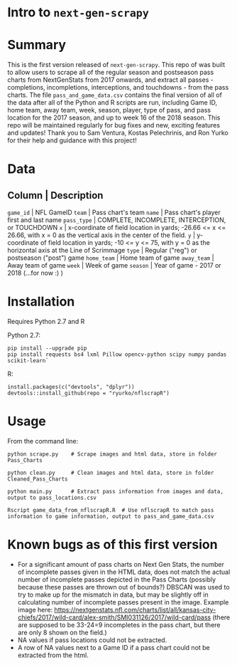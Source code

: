 Intro to `next-gen-scrapy`
===========================

Summary
========

This is the first version released of `next-gen-scrapy`. This repo of was built to allow users to scrape all of the regular season and postseason pass charts from NextGenStats from 2017 onwards, and extract all passes -  completions, incompletions, interceptions, and touchdowns - from the pass charts. The file `pass_and_game_data.csv` contains the final version of all of the data after all of the Python and R scripts are run, including Game ID, home team, away team, week, season, player, type of pass, and pass location for the 2017 season, and up to week 16 of the 2018 season. This repo will be maintained regularly for bug fixes and new, exciting features and updates! Thank you to Sam Ventura, Kostas Pelechrinis, and Ron Yurko for their help and guidance with this project!


Data
=====

Column | Description
------------------------
`game_id` | NFL GameID
`team` | Pass chart's team
`name` | Pass chart's player first and last name 
`pass_type` | COMPLETE, INCOMPLETE, INTERCEPTION, or TOUCHDOWN
`x` | x-coordinate of field location in yards; -26.66 <= x <= 26.66, with x = 0 as the vertical axis in the center of the field. 
`y` | y-coordinate of field location in yards; -10 <= y <= 75, with y = 0 as the horizontal axis at the Line of Scrimmage
`type` | Regular ("reg") or postseason ("post") game
`home_team` | Home team of game
`away_team` | Away team of game
`week` | Week of game
`season` | Year of game - 2017 or 2018 (...for now :) )

Installation
==============

Requires Python 2.7 and R

Python 2.7:
```
pip install --upgrade pip
pip install requests bs4 lxml Pillow opencv-python scipy numpy pandas scikit-learn`
```

R:
```
install.packages(c("devtools", "dplyr"))
devtools::install_github(repo = "ryurko/nflscrapR")
```
Usage
=======

From the command line:

```
python scrape.py 	# Scrape images and html data, store in folder Pass_Charts
```
```
python clean.py 	# Clean images and html data, store in folder Cleaned_Pass_Charts
```
```
python main.py 		# Extract pass information from images and data, output to pass_locations.csv
```
```
Rscript game_data_from_nflscrapR.R 	# Use nflscrapR to match pass information to game information, output to pass_and_game_data.csv
```

Known bugs as of this first version
====================================
- For a significant amount of pass charts on Next Gen Stats, the number of incomplete passes given in the HTML data, does not match the actual number of incomplete passes depicted in the Pass Charts (possibly because these passes are thrown out of bounds?) DBSCAN was used to try to make up for the mismatch in data, but may be slightly off in calculating number of incomplete passes present in the image. Example image here:  https://nextgenstats.nfl.com/charts/list/all/kansas-city-chiefs/2017/wild-card/alex-smith/SMI031126/2017/wild-card/pass (there are supposed to be 33-24=9 incompletes in the pass chart, but there are only 8 shown on the field.)
- NA values if pass locations could not be extracted. 
- A row of NA values next to a Game ID if a pass chart could not be extracted from the html.
